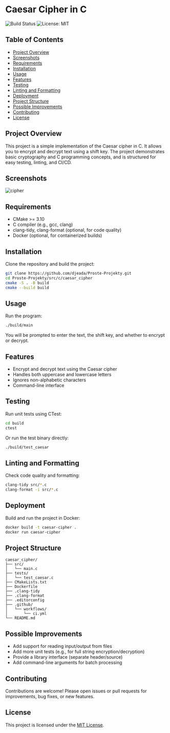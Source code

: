 # Caesar Cipher in C

![Build Status](https://github.com/djeada/Proste-Projekty/actions/workflows/ci.yml/badge.svg)
![License: MIT](https://img.shields.io/badge/License-MIT-yellow.svg)

## Table of Contents
- [Project Overview](#project-overview)
- [Screenshots](#screenshots)
- [Requirements](#requirements)
- [Installation](#installation)
- [Usage](#usage)
- [Features](#features)
- [Testing](#testing)
- [Linting and Formatting](#linting-and-formatting)
- [Deployment](#deployment)
- [Project Structure](#project-structure)
- [Possible Improvements](#possible-improvements)
- [Contributing](#contributing)
- [License](#license)

## Project Overview
This project is a simple implementation of the Caesar cipher in C. It allows you to encrypt and decrypt text using a shift key. The project demonstrates basic cryptography and C programming concepts, and is structured for easy testing, linting, and CI/CD.

## Screenshots
![cipher](https://github.com/djeada/Proste-Projekty/assets/37275728/6f0b1c2f-a948-44e1-96b0-1a1d4b279256)

## Requirements
- CMake >= 3.10
- C compiler (e.g., gcc, clang)
- clang-tidy, clang-format (optional, for code quality)
- Docker (optional, for containerized builds)

## Installation
Clone the repository and build the project:
```sh
git clone https://github.com/djeada/Proste-Projekty.git
cd Proste-Projekty/src/c/caesar_cipher
cmake -S . -B build
cmake --build build
```

## Usage
Run the program:
```sh
./build/main
```
You will be prompted to enter the text, the shift key, and whether to encrypt or decrypt.

## Features
- Encrypt and decrypt text using the Caesar cipher
- Handles both uppercase and lowercase letters
- Ignores non-alphabetic characters
- Command-line interface

## Testing
Run unit tests using CTest:
```sh
cd build
ctest
```
Or run the test binary directly:
```sh
./build/test_caesar
```

## Linting and Formatting
Check code quality and formatting:
```sh
clang-tidy src/*.c
clang-format -i src/*.c
```

## Deployment
Build and run the project in Docker:
```sh
docker build -t caesar-cipher .
docker run caesar-cipher
```

## Project Structure
```
caesar_cipher/
├── src/
│   └── main.c
├── tests/
│   └── test_caesar.c
├── CMakeLists.txt
├── Dockerfile
├── .clang-tidy
├── .clang-format
├── .editorconfig
├── .github/
│   └── workflows/
│       └── ci.yml
└── README.md
```

## Possible Improvements
- Add support for reading input/output from files
- Add more unit tests (e.g., for full string encryption/decryption)
- Provide a library interface (separate header/source)
- Add command-line arguments for batch processing

## Contributing
Contributions are welcome! Please open issues or pull requests for improvements, bug fixes, or new features.

## License
This project is licensed under the [MIT License](https://github.com/djeada/Proste-Projekty/blob/main/LICENSE).
